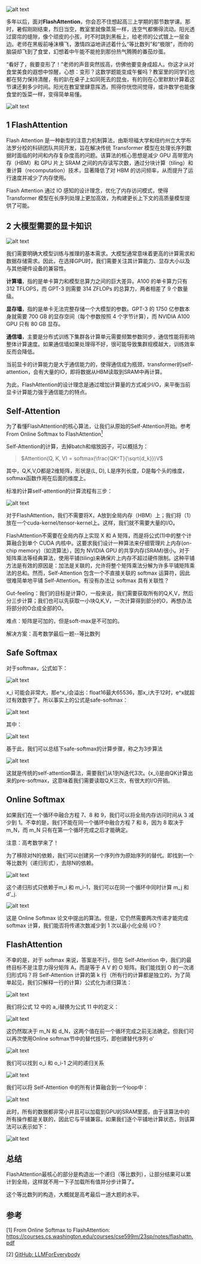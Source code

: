 ![alt text](assest/看懂FlashAttention需要的数学储备是？高考数学最后一道大题！/1.PNG)

多年以后，面对**FlashAttention**，你会忍不住想起高三上学期的那节数学课。那时，暑假刚刚结束，烈日当空，教室里就像蒸笼一样，连空气都懒得流动。阳光透过窗帘的缝隙，像个顽皮的小孩，时不时跳到黑板上，给老师的公式镀上一层金边。老师在黑板前唾沫横飞，激情四溢地讲述着什么“等比数列”和“极限”，而你的脑袋却飞到了食堂，幻想着中午能不能抢到那份热气腾腾的番茄炒蛋。

“看好了，我要变形了！”老师的声音突然拔高，仿佛他要变身成超人。你这才从对食堂美食的遐想中惊醒，心想：变形？这数学题能变成午餐吗？教室里的同学们也都在努力保持清醒，有的趴在桌子上如同死去的昆虫，有的则在心里默默计算着这节课还剩多少时间。阳光在教室里肆意挥洒，照得你恍惚间觉得，或许数学也能像食堂的饭菜一样，变得简单易懂。

![alt text](assest/看懂FlashAttention需要的数学储备是？高考数学最后一道大题！/2.PNG)

## 1 FlashAttention

Flash Attention 是一种新型的注意力机制算法，由斯坦福大学和纽约州立大学布法罗分校的科研团队共同开发，旨在解决传统 Transformer 模型在处理长序列数据时面临的时间和内存复杂度高的问题。该算法的核心思想是减少 GPU 高带宽内存（HBM）和 GPU 片上 SRAM 之间的内存读写次数，通过分块计算（tiling）和重计算（recomputation）技术，显著降低了对 HBM 的访问频率，从而提升了运行速度并减少了内存使用。

Flash Attention 通过 IO 感知的设计理念，优化了内存访问模式，使得 Transformer 模型在长序列处理上更加高效，为构建更长上下文的高质量模型提供了可能。

## 2 大模型需要的显卡知识

![alt text](assest/看懂FlashAttention需要的数学储备是？高考数学最后一道大题！/3.PNG)

我们需要明确大模型训练与推理的基本需求。大模型通常意味着更高的计算需求和数据存储需求。因此，在选择GPU时，我们需要关注其计算能力、显存大小以及与其他硬件设备的兼容性。

**计算墙**，指的是单卡算力和模型总算力之间的巨大差异。A100 的单卡算力只有 312 TFLOPS，而 GPT-3 则需要 314 ZFLOPs 的总算力，两者相差了 9 个数量级。

**显存墙**，指的是单卡无法完整存储一个大模型的参数。GPT-3 的 1750 亿参数本身就需要 700 GB 的显存空间（每个参数按照 4 个字节计算），而 NVIDIA A100 GPU 只有 80 GB 显存。

**通信墙**，主要是分布式训练下集群各计算单元需要频繁参数同步，通信性能将影响整体计算速度。如果通信墙如果处理得不好，很可能导致集群规模越大，训练效率反而会降低。

当前显卡的计算能力是大于通信能力的，使得通信成为瓶颈，transformer的self-attention，会有大量的IO，即将数据从HBM读取到SRAM中再计算。

为此，FlashAttention的设计理念是通过增加计算量的方式减少I/O，来平衡当前显卡计算能力强于通信能力的特点。

## Self-Attention

为了看懂FlashAttention的核心算法，让我们从原始的Self-Attention开始。参考From Online Softmax to FlashAttention[<sup>1</sup>](#refer-anchor-1)

Self-Attention的计算，去掉batch和缩放因子，可以概括为：

> $Attention(Q, K, V) = softmax(\frac{QK^T}{\sqrt{d_k}})V$

其中，Q,K,V,O都是2维矩阵，形状是(L, D), L是序列长度，D是每个头的维度，softmax函数作用在后面的维度上。

标准的计算self-attention的计算流程有三步：

![alt text](assest/看懂FlashAttention需要的数学储备是？高考数学最后一道大题！/4.PNG)

对于FlashAttention，我们不需要将X，A放到全局内存（HBM）上；我们将（1）放在一个cuda-kernel/tensor-kernel上。这样，我们就不需要大量的I/O。

FlashAttention不需要在全局内存上实现 X 和 A 矩阵，而是将公式(1)中的整个计算融合到单个 CUDA 内核中。这要求我们设计一种算法来仔细管理片上内存(on-chip memory)（如流算法），因为 NVIDIA GPU 的共享内存(SRAM)很小。对于矩阵乘法等经典算法，使用平铺(tiling)来确保片上内存不超过硬件限制。这种平铺方法是有效的原因是：加法是关联的，允许将整个矩阵乘法分解为许多平铺矩阵乘法的总和。然而，Self-Attention 包含一个不直接关联的 softmax 运算符，因此很难简单地平铺 Self-Attention。有没有办法让 softmax 具有关联性？

Gut-feeling：我们的目标是计算O，一般来说，我们需要获取所有的Q,K,V，然后分三步计算；我们也可以先获取一小块Q,K,V，一次计算得到部分的O，再想办法将部分的O合成全部的O。

难点：矩阵是可加的，但是soft-max是不可加的。

解决方案：高考数学最后一题--等比数列

## Safe Softmax
对于softmax，公式如下：

![alt text](assest/看懂FlashAttention需要的数学储备是？高考数学最后一道大题！/5.png)

x_i 可能会非常大，那e^x_i会溢出：float16最大65536，那x_i大于12时，e^x就超过有效数字了。所以事实上的公式是safe-softmax：

![alt text](assest/看懂FlashAttention需要的数学储备是？高考数学最后一道大题！/6.png)

其中：

![alt text](assest/看懂FlashAttention需要的数学储备是？高考数学最后一道大题！/7.png)

基于此，我们可以总结下safe-softmax的计算步骤，称之为3步算法

![alt text](assest/看懂FlashAttention需要的数学储备是？高考数学最后一道大题！/8.png)

这就是传统的self-attention算法，需要我们从1到N迭代3次。{x_i}是由QK计算出来的pre-softmax，这意味着我们需要读取Q,K三次，有很大的I/O开销。

## Online Softmax
如果我们在一个循环中融合方程 7、8 和 9，我们可以将全局内存访问时间从 3 减少到 1。不幸的是，我们不能在同一个循环中融合方程 7 和 8，因为 8 取决于 m_N，而 m_N 只有在第一个循环完成之后才能确定。

注意：高考数学来了！

为了移除对N的依赖，我们可以创建另一个序列作为原始序列的替代。即找到一个等比数列（递归形式），去除N的依赖。

![alt text](assest/看懂FlashAttention需要的数学储备是？高考数学最后一道大题！/9.png)

这个递归形式只依赖于m_i 和 m_i-1，我们可以在同一个循环中同时计算 m_j 和 d'_j.

![alt text](assest/看懂FlashAttention需要的数学储备是？高考数学最后一道大题！/10.png)

这是 Online Softmax 论文中提出的算法。但是，它仍然需要两次传递才能完成 softmax 计算，我们能否将传递次数减少到 1 次以最小化全局 I/O？

## FlashAttention

不幸的是，对于 softmax 来说，答案是不行，但在 Self-Attention 中，我们的最终目标不是注意力得分矩阵 A，而是等于 A V 的 O 矩阵。我们能找到 O 的一次递归形式吗？将 Self-Attention 计算的第 k 行（所有行的计算都是独立的，为了简单起见，我们只解释一行的计算）公式化为递归算法：

![alt text](assest/看懂FlashAttention需要的数学储备是？高考数学最后一道大题！/11.png)

我们将公式 12 中的 a_i替换为公式 11 中的定义：

![alt text](assest/看懂FlashAttention需要的数学储备是？高考数学最后一道大题！/12.png)

这仍然取决于 m_N 和 d_N，这两个值在前一个循环完成之前无法确定。但我们可以再次使用Online softmax节中的替代技巧，即创建替代序列 o'

![alt text](assest/看懂FlashAttention需要的数学储备是？高考数学最后一道大题！/13.png)

我们可以找到 o_i 和 o_i-1 之间的递归关系

![alt text](assest/看懂FlashAttention需要的数学储备是？高考数学最后一道大题！/14.png)

我们可以将 Self-Attention 中的所有计算融合到一个loop中：

![alt text](assest/看懂FlashAttention需要的数学储备是？高考数学最后一道大题！/15.png)

此时，所有的数据都非常小并且可以加载到GPU的SRAM里面，由于该算法中的所有操作都是关联的，因此它与平铺兼容。如果我们逐个平铺地计算状态，则该算法可以表示如下：

![alt text](assest/看懂FlashAttention需要的数学储备是？高考数学最后一道大题！/16.png)

## 总结
FlashAttention最核心的部分是构造出一个递归（等比数列），让部分结果可以累计到全局，这样就不用一下子加载所有值并分步计算了。

这个等比数列的构造，大概就是高考最后一道大题的水平。


## 参考

<div id="refer-anchor-1"></div>

[1] From Online Softmax to FlashAttention: https://courses.cs.washington.edu/courses/cse599m/23sp/notes/flashattn.pdf

[2] [GitHub: LLMForEverybody](https://github.com/luhengshiwo/LLMForEverybody)